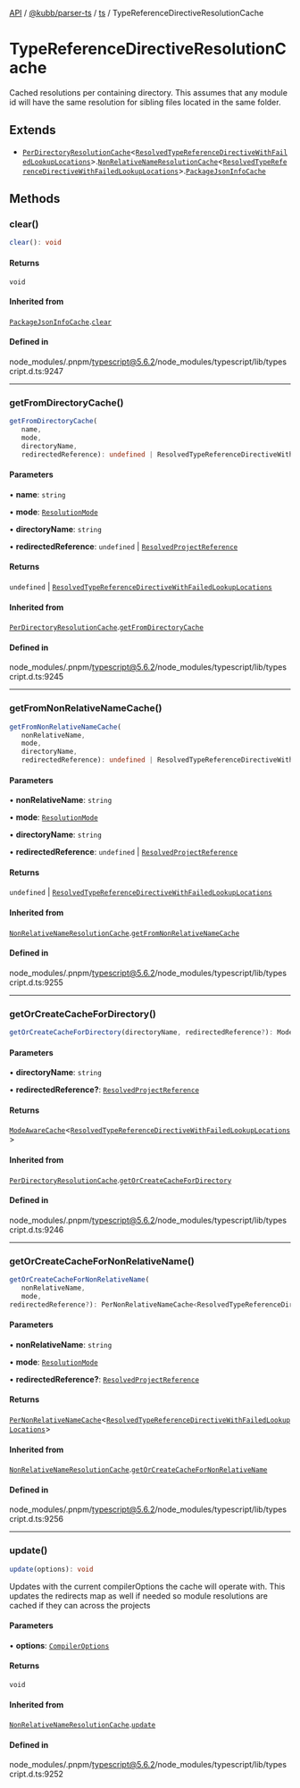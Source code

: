 [API](../../../../../packages.md) / [@kubb/parser-ts](../../../index.md) / [ts](../index.md) / TypeReferenceDirectiveResolutionCache

# TypeReferenceDirectiveResolutionCache

Cached resolutions per containing directory.
This assumes that any module id will have the same resolution for sibling files located in the same folder.

## Extends

- [`PerDirectoryResolutionCache`](PerDirectoryResolutionCache.md)\<[`ResolvedTypeReferenceDirectiveWithFailedLookupLocations`](ResolvedTypeReferenceDirectiveWithFailedLookupLocations.md)\>.[`NonRelativeNameResolutionCache`](NonRelativeNameResolutionCache.md)\<[`ResolvedTypeReferenceDirectiveWithFailedLookupLocations`](ResolvedTypeReferenceDirectiveWithFailedLookupLocations.md)\>.[`PackageJsonInfoCache`](PackageJsonInfoCache.md)

## Methods

### clear()

```ts
clear(): void
```

#### Returns

`void`

#### Inherited from

[`PackageJsonInfoCache`](PackageJsonInfoCache.md).[`clear`](PackageJsonInfoCache.md#clear)

#### Defined in

node\_modules/.pnpm/typescript@5.6.2/node\_modules/typescript/lib/typescript.d.ts:9247

***

### getFromDirectoryCache()

```ts
getFromDirectoryCache(
   name, 
   mode, 
   directoryName, 
   redirectedReference): undefined | ResolvedTypeReferenceDirectiveWithFailedLookupLocations
```

#### Parameters

• **name**: `string`

• **mode**: [`ResolutionMode`](../type-aliases/ResolutionMode.md)

• **directoryName**: `string`

• **redirectedReference**: `undefined` \| [`ResolvedProjectReference`](ResolvedProjectReference.md)

#### Returns

`undefined` \| [`ResolvedTypeReferenceDirectiveWithFailedLookupLocations`](ResolvedTypeReferenceDirectiveWithFailedLookupLocations.md)

#### Inherited from

[`PerDirectoryResolutionCache`](PerDirectoryResolutionCache.md).[`getFromDirectoryCache`](PerDirectoryResolutionCache.md#getfromdirectorycache)

#### Defined in

node\_modules/.pnpm/typescript@5.6.2/node\_modules/typescript/lib/typescript.d.ts:9245

***

### getFromNonRelativeNameCache()

```ts
getFromNonRelativeNameCache(
   nonRelativeName, 
   mode, 
   directoryName, 
   redirectedReference): undefined | ResolvedTypeReferenceDirectiveWithFailedLookupLocations
```

#### Parameters

• **nonRelativeName**: `string`

• **mode**: [`ResolutionMode`](../type-aliases/ResolutionMode.md)

• **directoryName**: `string`

• **redirectedReference**: `undefined` \| [`ResolvedProjectReference`](ResolvedProjectReference.md)

#### Returns

`undefined` \| [`ResolvedTypeReferenceDirectiveWithFailedLookupLocations`](ResolvedTypeReferenceDirectiveWithFailedLookupLocations.md)

#### Inherited from

[`NonRelativeNameResolutionCache`](NonRelativeNameResolutionCache.md).[`getFromNonRelativeNameCache`](NonRelativeNameResolutionCache.md#getfromnonrelativenamecache)

#### Defined in

node\_modules/.pnpm/typescript@5.6.2/node\_modules/typescript/lib/typescript.d.ts:9255

***

### getOrCreateCacheForDirectory()

```ts
getOrCreateCacheForDirectory(directoryName, redirectedReference?): ModeAwareCache<ResolvedTypeReferenceDirectiveWithFailedLookupLocations>
```

#### Parameters

• **directoryName**: `string`

• **redirectedReference?**: [`ResolvedProjectReference`](ResolvedProjectReference.md)

#### Returns

[`ModeAwareCache`](ModeAwareCache.md)\<[`ResolvedTypeReferenceDirectiveWithFailedLookupLocations`](ResolvedTypeReferenceDirectiveWithFailedLookupLocations.md)\>

#### Inherited from

[`PerDirectoryResolutionCache`](PerDirectoryResolutionCache.md).[`getOrCreateCacheForDirectory`](PerDirectoryResolutionCache.md#getorcreatecachefordirectory)

#### Defined in

node\_modules/.pnpm/typescript@5.6.2/node\_modules/typescript/lib/typescript.d.ts:9246

***

### getOrCreateCacheForNonRelativeName()

```ts
getOrCreateCacheForNonRelativeName(
   nonRelativeName, 
   mode, 
redirectedReference?): PerNonRelativeNameCache<ResolvedTypeReferenceDirectiveWithFailedLookupLocations>
```

#### Parameters

• **nonRelativeName**: `string`

• **mode**: [`ResolutionMode`](../type-aliases/ResolutionMode.md)

• **redirectedReference?**: [`ResolvedProjectReference`](ResolvedProjectReference.md)

#### Returns

[`PerNonRelativeNameCache`](PerNonRelativeNameCache.md)\<[`ResolvedTypeReferenceDirectiveWithFailedLookupLocations`](ResolvedTypeReferenceDirectiveWithFailedLookupLocations.md)\>

#### Inherited from

[`NonRelativeNameResolutionCache`](NonRelativeNameResolutionCache.md).[`getOrCreateCacheForNonRelativeName`](NonRelativeNameResolutionCache.md#getorcreatecachefornonrelativename)

#### Defined in

node\_modules/.pnpm/typescript@5.6.2/node\_modules/typescript/lib/typescript.d.ts:9256

***

### update()

```ts
update(options): void
```

Updates with the current compilerOptions the cache will operate with.
 This updates the redirects map as well if needed so module resolutions are cached if they can across the projects

#### Parameters

• **options**: [`CompilerOptions`](CompilerOptions.md)

#### Returns

`void`

#### Inherited from

[`NonRelativeNameResolutionCache`](NonRelativeNameResolutionCache.md).[`update`](NonRelativeNameResolutionCache.md#update)

#### Defined in

node\_modules/.pnpm/typescript@5.6.2/node\_modules/typescript/lib/typescript.d.ts:9252

